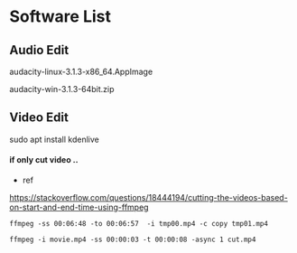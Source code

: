 
# Software List

## Audio Edit

audacity-linux-3.1.3-x86_64.AppImage

audacity-win-3.1.3-64bit.zip


## Video Edit

sudo apt install kdenlive

#### if only cut video ..

- ref

https://stackoverflow.com/questions/18444194/cutting-the-videos-based-on-start-and-end-time-using-ffmpeg

```
ffmpeg -ss 00:06:48 -to 00:06:57  -i tmp00.mp4 -c copy tmp01.mp4

ffmpeg -i movie.mp4 -ss 00:00:03 -t 00:00:08 -async 1 cut.mp4

```
